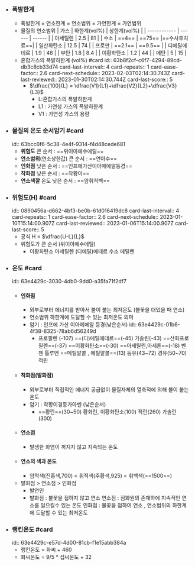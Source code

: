- ### 폭발한계
	- 폭발한계 = 연소한계 = 연소범위 = 가연한계 = 가연범위
	- 물질의 연소범위
	  | 가스         | 하한계(vol%) | 상한계(vol%) |
	  | ------------ | ------ | ------ |
	  | 아세틸렌     | 2.5    | 81     |
	  | 수소         | ==4==  | ==75== |==수사후치료==|
	  | 일산화탄소   | 12.5   | 74     |
	  | 프로판       | ==2.1==    | ==9.5==       |
	  | 디에틸에테르 | 1.9    | 48     |
	  | 부탄         | 1.8    | 8.4    |
	  | 이황화탄소   | 1.2    | 44     |
	  | 메탄         | 5      | 15     |
	- 혼합가스의 폭발하한계 (vol%) #card
	  id:: 63b8f2cf-c6f7-4294-89cd-db3c8cb33d74
	  card-last-interval:: 4
	  card-repeats:: 1
	  card-ease-factor:: 2.6
	  card-next-schedule:: 2023-02-03T02:14:30.743Z
	  card-last-reviewed:: 2023-01-30T02:14:30.744Z
	  card-last-score:: 5
		- $\dfrac{100}{L} = \dfrac{V1}{L1}+\dfrac{V2}{L2}+\dfrac{V3}{L3}$
			- L:혼합가스의 폭발하한계
			- L1 : 가연성 가스의 폭발하한계
			- V1 : 가연성 가스의 용량
- ### 물질의 온도 순서암기 #card
  id:: 63bcc6f6-5c38-4e4f-9314-f4d48cede681
	- **위험도** 큰 순서 : ==위이아에수에틸==
	- **연소범위**(연소상한값) 큰 순서 : ==연아수==
	- **인화점** 낮은 순서 : ==인프에가산이아메에알등경==
	- **착화점** 낮은 순서 : ==착황이==
	- **연소색깔** 온도 낮은 순서 : ==암휘적백==
- ### 위험도(H) #card
  id:: 0890456a-d662-4bf3-be0b-61d016419dc8
  card-last-interval:: 4
  card-repeats:: 1
  card-ease-factor:: 2.6
  card-next-schedule:: 2023-01-10T15:14:00.907Z
  card-last-reviewed:: 2023-01-06T15:14:00.907Z
  card-last-score:: 5
	- 공식 H = $\dfrac{U-L}{L}$
	- 위험도가 큰 순서 (위이아에수에틸)
		- 이황화탄소
		  아세틸렌
		  (디에틸)에테르
		  수소 
		  에틸렌
- ### 온도 #card
  id:: 63e4429c-3030-4db0-9dd0-a35fa71f2df7
	- #### 인화점
		- 외부로부터 에너지를 받아서 불이 붙는 최저온도 (불꽃을 대었을 때 연소)
		- 연소범위 하한계에 도달할 수 있는 최저온도 의미
		- 암기 :  인프에 가산 이아메에알 등경(낮은순서)
		  id:: 63e4429c-01b6-4f38-8325-78ab6d56249d
			- 프로필렌 (-107)
			  ==(디)에틸에테르==(-45)
			  가솔린(-43)
			  ==산화프로필렌==(-37)
			  ==이황화탄소==(-30)
			  ==아세틸린,아세톤==(-18)
			  벤젠
			  톨루엔
			  ==메틸알콜 , 에틸알콜==(13) 
			  등유(43~72)
			  경유(50~70)
			  적린
	- #### 착화점(발화점)
		- 외부로부터 직접적인 에너지 공급없이 물질자체의 열축적에 의해 불이 붙는 온도
		- 암기 : 착황이경등가아벤 (낮은순서)
			- ==황린==(30~50)
			  황화린, 이황화탄소(100)
			  적린(260)
			  가솔린(300)
	- #### 연소점
		- 발생한 화염이 꺼지지 않고 지속되는 온도
	- #### 연소의 색과 온도
		- 암적색(진홍색,700) < 휘적색(주황색,925) < 휘백색(==1500==)
	- 발화점  > 연소점 > 인화점
		- 발연인
		- 발화점 : 불꽃을 접하지 않고 연소
		  연소점 : 점화원의 존재하에 지속적인 연소를 일으킬수 있는 온도
		  인화점 : 불꽃을 접하여 연소 , 연소범위의 하한계에 도달할 수 있는 최저온도
- ### 랭킨온도 #card
  id:: 63e4429c-e57d-4d00-81cb-f1e15abb384a
	- 랭킨온도 = 화씨 + 460
	- 화씨온도 = 9/5 * 섭씨온도 + 32